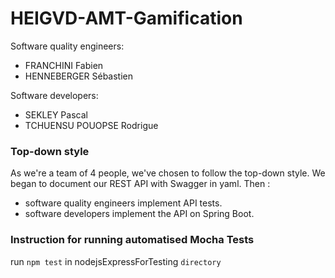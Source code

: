 # HEIGVD-AMT-Gamification


Software quality engineers:
* FRANCHINI Fabien
* HENNEBERGER Sébastien

Software developers:
* SEKLEY Pascal
* TCHUENSU POUOPSE Rodrigue

### Top-down style
As we're a team of 4 people, we've chosen to follow the top-down style. We began to document our REST API with Swagger in yaml. Then :
* software quality engineers implement API tests.
* software developers implement the API on Spring Boot.

### Instruction for running automatised Mocha Tests
run `npm test` in nodejsExpressForTesting `directory`
